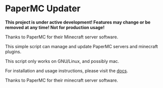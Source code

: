 # PaperMC Updater

**This project is under active development! Features may change or be removed at any time! Not for production usage!**

Thanks to PaperMC for their Minecraft server software.

This simple script can manage and update PaperMC servers and minecraft plugins.

This script only works on GNU/Linux, and possibly mac.

For installation and usage instructions, please visit the [docs](https://papermc-updater.readthedocs.io/en/latest/).

Thanks to PaperMC for their minecraft server software.
